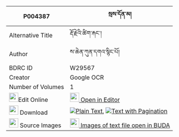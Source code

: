 |P004387|སྲས་དོན་མ། 
| --- | --- 
|Alternative Title |རྡོ་རྗེའི་ཚིག་རྐང་།
|Author| ས་ཆེན་ཀུན་དགའ་སྙིང་པོ།
|BDRC ID | W29567
|Creator | Google OCR
|Number of Volumes| 1
|<img width="25" src="https://img.icons8.com/color/25/000000/edit-property.png">Edit Online| [<img width="25" src="https://avatars.githubusercontent.com/u/45091458?s=200&v=4"> Open in Editor](http://editor.openpecha.org/P004387)
|<img width="25" src="https://img.icons8.com/fluent/48/000000/download-2.png"/>  Download | [![](https://img.icons8.com/color/20/000000/txt.png)Plain Text](https://github.com/Openpecha/P004387/releases/download/v1/se_don_ma_plain_P004387.zip), [![](https://img.icons8.com/color/20/000000/txt.png)Text with Pagination](https://github.com/Openpecha/P004387/releases/download/v1/se_don_ma_pages_P004387.zip)
|<img width="25" src="https://img.icons8.com/plasticine/100/000000/pictures-folder.png"/>  Source Images | [<img width="25" src="https://library.bdrc.io/icons/BUDA-small.svg"> Images of text file open in BUDA](https://library.bdrc.io/show/bdr:W29567)